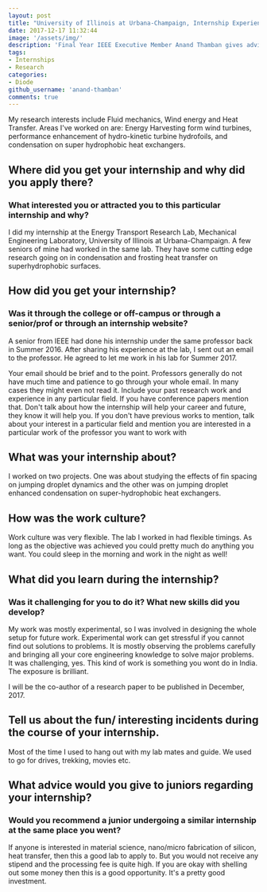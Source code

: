 ```yaml
---
layout: post
title: "University of Illinois at Urbana-Champaign, Internship Experience - Anand Thamban"
date: 2017-12-17 11:32:44
image: '/assets/img/'
description: 'Final Year IEEE Executive Member Anand Thamban gives advice on how to apply and look out for research internships abroad.'
tags:
- Internships
- Research
categories:
- Diode
github_username: 'anand-thamban'
comments: true
---
```


My research interests include Fluid mechanics, Wind energy and Heat Transfer. Areas I've worked on are: Energy Harvesting form wind turbines, performance enhancement of hydro-kinetic turbine hydrofoils, and condensation on super hydrophobic heat exchangers.

## Where did you get your internship and why did you apply there? 
### What interested you or attracted you to this particular internship and why?

I did my internship at the Energy Transport Research Lab, Mechanical Engineering Laboratory, University of Illinois at Urbana-Champaign. A few seniors of mine had worked in the same lab. They have some cutting edge research going on in condensation and frosting heat transfer on superhydrophobic surfaces. 

## How did you get your internship? 
### Was it through the college or off-campus or through a senior/prof or through an internship website?

A senior from IEEE had done his internship under the same professor back in Summer 2016. After sharing his experience at the lab, I sent out an email to the professor. He agreed to let me work in his lab for Summer 2017.

Your email should be brief and to the point. Professors generally do not have much time and patience to go through your whole email. In many cases they might even not read it. Include your past research work and experience in any particular field. If you have conference papers mention that. Don't talk about how the internship  will help your career and future, they know it will help you. If you don't have previous works to mention, talk about your interest in a particular field and mention you are interested in a particular work of the professor you want to work with

## What was your internship about?

I worked on two projects. One was about studying the effects of fin spacing on jumping droplet dynamics and the other was on jumping droplet enhanced condensation on super-hydrophobic heat exchangers.

## How was the work culture?

Work culture was very flexible. The lab I worked in had flexible timings. As long as the objective was achieved you could pretty much do anything you want. You could sleep in the morning and work in the night as well!

## What did you learn during the internship? 
### Was it challenging for you to do it? What new skills did you develop?

My work was mostly experimental, so I was involved in designing the whole setup for future work. Experimental work can get stressful if you cannot find out solutions to problems. It is mostly observing the problems carefully and bringing all your core engineering knowledge to solve major problems. It was challenging, yes. This kind of work is something you wont do in India. The exposure is brilliant.

I will be the co-author of a research paper to be published in December, 2017.

## Tell us about the fun/ interesting incidents during the course of your internship.

Most of the time I used to hang out with my lab mates and guide. We used to go for drives, trekking, movies etc.

## What advice would you give to juniors regarding your internship?
### Would you recommend a junior undergoing a similar internship at the same place you went?

If anyone is interested in material science, nano/micro fabrication of silicon, heat transfer, then this a good lab to apply to. But you would not receive any stipend and the processing fee is quite high. If you are okay with shelling out some money then this is a good opportunity. It's a pretty good investment.
